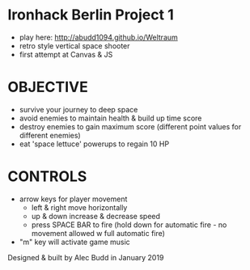 # Ironhack Berlin Project 1
- play here: http://abudd1094.github.io/Weltraum 
- retro style vertical space shooter
- first attempt at Canvas & JS

# OBJECTIVE
- survive your journey to deep space
- avoid enemies to maintain health & build up time score
- destroy enemies to gain maximum score (different point values for different enemies)
- eat 'space lettuce' powerups to regain 10 HP

# CONTROLS
- arrow keys for player movement
  - left & right move horizontally
  - up & down increase & decrease speed
  - press SPACE BAR to fire (hold down for automatic fire - no movement allowed w full automatic fire) 
- "m" key will activate game music


Designed & built by Alec Budd in January 2019
